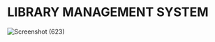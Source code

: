 # LIBRARY MANAGEMENT SYSTEM
![Screenshot (623)](https://user-images.githubusercontent.com/95606482/180789894-658c1c7d-7232-4507-ab2f-b6db6d833579.png)
